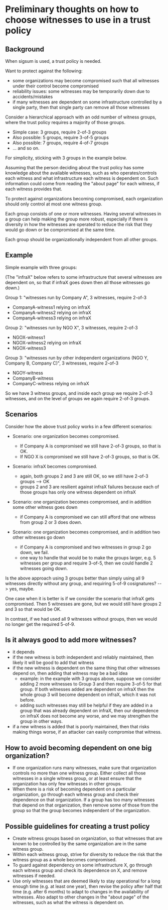 # Preliminary thoughts on how to choose witnesses to use in a trust policy

## Background

When sigsum is used, a trust policy is needed.

Want to protect against the following:
- some organizations may become compromised such that all witnesses under their control become compromised
- reliability issues: some witnesses may be temporarily down due to accidents/mistakes
- if many witnesses are dependent on some infrastructure controlled by a single party, then that single party can remove all those witnesses

Consider a hierarchical approach with an odd number of witness groups, where the trust policy requires a majority of those groups.

- Simple case: 3 groups, require 2-of-3 groups
- Also possible: 5 groups, require 3-of-5 groups
- Also possible: 7 groups, require 4-of-7 groups
- ... and so on.

For simplicity, sticking with 3 groups in the example below.

Assuming that the person deciding about the trust policy has some
knowledge about the available witnesses, such as who operates/controls
each witness and what infrastructure each witness is dependent
on. Such information could come from reading the "about page" for each
witness, if each witness provides that.

To protect against organizations becoming compromised, each
organization should only control at most one witness group.

Each group consists of one or more witnesses. Having several witnesses
in a group can help making the group more robust, especially if there
is diversity in how the witnesses are operated to reduce the risk that
they would go down or be compromised at the same time.

Each group should be organizationally independent from all other groups.

## Example

Simple example with three groups:

(The "infraX" below refers to some infrastructure that several
witnesses are dependent on, so that if infraX goes down then all those
witnesses go down.)

Group 1: "witnesses run by Company A", 3 witnesses, require 2-of-3
- CompanyA-witness1 relying on infraX
- CompanyA-witness2 relying on infraX
- CompanyA-witness3 relying on infraX

Group 2: "witnesses run by NGO X", 3 witnesses, require 2-of-3
- NGOX-witness1
- NGOX-witness2 relying on infraX
- NGOX-witness3

Group 3: "witnesses run by other independent organizations (NGO Y, Company B, Company C)", 3 witnesses, require 2-of-3
- NGOY-witness
- CompanyB-witness
- CompanyC-witness relying on infraX

So we have 3 witness groups, and inside each group we require 2-of-3 witnesses, and on the level of groups we again require 2-of-3 groups.

## Scenarios

Consider how the above trust policy works in a few different scenarios:

- Scenario: one organization becomes compromised.
   - If Company A is compromised we still have 2-of-3 groups, so that is OK.
   - If NGO X is compromised we still have 2-of-3 groups, so that is OK.

- Scenario: infraX becomes compromised.
   - again, both groups 2 and 3 are still OK, so we still have 2-of-3 groups --> OK
   - groups 2 and 3 are resilient against infraX failures because each of those groups has only one witness dependent on infraX

- Scenario: one organization becomes compromised, and in addition some other witness goes down
   - if Company A is compromised we can still afford that one witness from group 2 or 3 does down.

- Scenario: one organization becomes compromised, and in addition two other witnesses go down
   - if Company A is compromised and two witnesses in group 2 go down, we fail.
   - one way to handle that would be to make the groups larger, e.g. 5 witnesses per group and require 3-of-5, then we could handle 2 witnesses going down.

Is the above approach using 3 groups better than simply using all 9 witnesses directly without any group, and requiring 5-of-9 cosignatures?
--> yes, maybe.

One case when it is better is if we consider the scenario that infraX gets compromised. Then 5 witnesses are gone, but we would still have groups 2 and 3 so that would be OK.

In contrast, if we had used all 9 witnesses without groups, then we would no longer get the required 5-of-9.

## Is it always good to add more witnesses?
- it depends
- if the new witness is both independent and reliably maintained, then likely it will be good to add that witness
- if the new witness is dependent on the same thing that other witnesses depend on, then adding that witness may be a bad idea
   - example: in the example with 3 groups above, suppose we consider adding 2 more witnesses to Group 3 and then require 3-of-5 for that group. If both witnesses added are dependent on infraX then the whole group 3 will become dependent on infraX, which it was not before.
   - adding such witnesses may still be helpful if they are added in a group that was already dependent on infraX, then our dependence on infraX does not become any worse, and we may strengthen the group in other ways.
- if a new witness is added that is poorly maintained, then that risks making things worse, if an attacker can easily compromise that witness.

## How to avoid becoming dependent on one big organization?
- If one organization runs many witnesses, make sure that organization controls no more than one witness group. Either collect all those witnesses in a single witness group, or at least ensure that the organization has only few witnesses in other groups.
- When there is a risk of becoming dependent on a particular organization, go through each witness group and check their dependence on that organization. If a group has too many witnesses that depend on that organization, then remove some of those from the group so that the group becomes independent of the organization.

## Possible guidelines for creating a trust policy
- Create witness groups based on organization, so that witnesses that are known to be controlled by the same organization are in the same witness group.
- Within each witness group, strive for diversity to reduce the risk that the witness group as a whole becomes compromised.
- To guard against dependency on some infrastructure X, go through each witness group and check its dependence on X, and remove witnesses if needed.
- Use only witnesses that are deemed likely to stay operational for a long enough time (e.g. at least one year), then revise the policy after half that time (e.g. after 6 months) to adapt to changes in the availability of witnesses. Also adapt to other changes in the "about page" of the witnesses, such as what the witness is dependent on.
